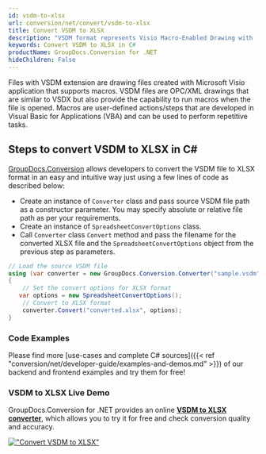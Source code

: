 ```yaml
---
id: vsdm-to-xlsx
url: conversion/net/convert/vsdm-to-xlsx
title: Convert VSDM to XLSX
description: "VSDM format represents Visio Macro-Enabled Drawing with .vsdm extension. Learn how to convert VSDM to XLSX file programmatically in C# language using GroupDocs.Conversion for .NET library."
keywords: Convert VSDM to XLSX in C#
productName: GroupDocs.Conversion for .NET
hideChildren: False
---
```


Files with VSDM extension are drawing files created with Microsoft Visio application that supports macros. VSDM files are OPC/XML drawings that are similar to VSDX but also provide the capability to run macros when the file is opened. Macros are user-defined actions/steps that are developed in Visual Basic for Applications (VBA) and can be used to perform repetitive tasks.

## Steps to convert VSDM to XLSX in C#

[GroupDocs.Conversion](https://products.groupdocs.com/conversion/net) allows developers to convert the VSDM file to XLSX format in an easy and intuitive way just using a few lines of code as described below:

* Create an instance of `Converter` class and pass source VSDM file path as a constructor parameter. You may specify absolute or relative file path as per your requirements. 
* Create an instance of `SpreadsheetConvertOptions` class.
* Call `Converter` class `Convert` method and pass the filename for the converted XLSX file and the `SpreadsheetConvertOptions` object from the previous step as parameters.

```csharp
// Load the source VSDM file
using (var converter = new GroupDocs.Conversion.Converter("sample.vsdm"))
{
    // Set the convert options for XLSX format
   var options = new SpreadsheetConvertOptions();
    // Convert to XLSX format
    converter.Convert("converted.xlsx", options);
}
```

### Code Examples

Please find more [use-cases and complete C# sources]({{< ref "conversion/net/developer-guide/examples-and-demos.md" >}}) of our backend and frontend examples and try them for free!

### VSDM to XLSX Live Demo

GroupDocs.Conversion for .NET provides an online [**VSDM to XLSX converter**](https://products.groupdocs.app/conversion/vsdm-to-xlsx), which allows you to try it for free and check conversion quality and accuracy.

[!["Convert VSDM to XLSX"](conversion/net/images/convert-to-xlsx/convert-vsdm-to-xlsx.png)](https://products.groupdocs.app/conversion/vsdm-to-xlsx)